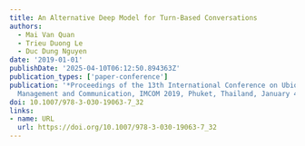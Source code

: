 ```yaml
---
title: An Alternative Deep Model for Turn-Based Conversations
authors:
  - Mai Van Quan
  - Trieu Duong Le
  - Duc Dung Nguyen
date: '2019-01-01'
publishDate: '2025-04-10T06:12:50.894363Z'
publication_types: ['paper-conference']
publication: '*Proceedings of the 13th International Conference on Ubiquitous Information
  Management and Communication, IMCOM 2019, Phuket, Thailand, January 4-6, 2019*'
doi: 10.1007/978-3-030-19063-7_32
links:
- name: URL
  url: https://doi.org/10.1007/978-3-030-19063-7_32
---
```

